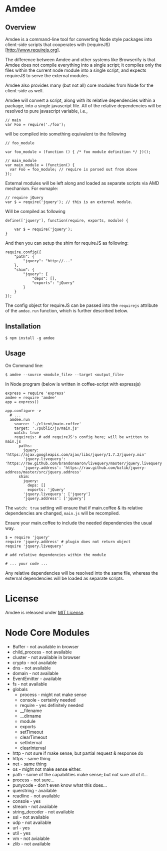 # Amdee

## Overview

Amdee is a command-line tool for converting Node style packages into client-side scripts that cooperates with (requireJS)[http://www.requirejs.org].

The difference between Amdee and other systems like Browserify is
that Amdee does not compile everything into a single script; it
compiles only the files within the current node module into a single
script, and expects requireJS to serve the external modules.

Amdee also provides many (but not all) core modules from Node for the client-side as well.

Amdee will convert a script, along with its relative dependencies within a package, into a single javascript file.  All of the relative dependencies will be resolved to pure javascript variable, i.e., 

    // main
    var Foo = require('./foo');

will be compiled into something equivalent to the following 

    // foo_module
    
    var foo_module = (function () { /* foo module definition */ })();
    
    // main_module
    var main_module = (function() {
      var Foo = foo_module; // require is parsed out from above
    }); 

External modules will be left along and loaded as separate scripts via AMD mechanism.  For exmaple:

    // require jQuery
    var $ = require('jquery'); // this is an external module.

Will be compiled as following

    define(['jquery'], function(require, exports, module) {
    
        var $ = require('jquery');
    }

And then you can setup the shim for requireJS as following:

    require.config({
        "path": {
            "jquery": "http://..."
        }, 
        "shim": {
            "jquery": {
                "deps": [],
                "exports": "jQuery"
            }
        }
    }); 

The config object for requireJS can be passed into the `requirejs` attribute of the `amdee.run` function, which is further described below.

Installation
---------

    $ npm install -g amdee

Usage
-----

On Command line:

    $ amdee --source <module_file> --target <output_file>

In Node program (below is written in coffee-script with expressjs)

    express = require 'express'
    amdee = require 'amdee'
    app = express()

    app.configure ->
      # ...
      amdee.run
        source: './client/main.coffee'
        target: './public/js/main.js'
        watch: true
        requirejs: # add requireJS's config here; will be written to main.js
          paths:
            jquery: 'https://ajax.googleapis.com/ajax/libs/jquery/1.7.2/jquery.min'
            'jquery.livequery': 'https://raw.github.com/brandonaaron/livequery/master/jquery.livequery'
            'jquery.address': 'https://raw.github.com/bzlib/jquery-address/master/src/jquery.address'
          shim:
            jquery:
              deps: []
              exports: 'jQuery'
            'jquery.livequery': ['jquery']
            'jquery.address': ['jquery']

The `watch: true` setting will ensure that if main.coffee & its relative dependencies are changed, `main.js` will be recompiled.

Ensure your main.coffee to include the needed dependencies the usual way.

    $ = require 'jquery'
    require 'jquery.address' # plugin does not return object
    require 'jquery.livequery'
    
    # add relative dependencies within the module
    
    # ... your code ...

Any relative dependencies will be resolved into the same file, whereas the external dependencies will be loaded as separate scripts.

License
======

Amdee is released under [MIT License](http://opensource.org/licenses/MIT).


Node Core Modules
=============


* Buffer - not available in browser
* child_process - not available
* cluster - not available in browser
* crypto - not available
* dns - not available
* domain - not available
* EventEmitter - available
* fs - not available
* globals
  * process - might not make sense
  * console - certainly needed
  * require - yes definitely needed
  * __filename
  * __dirname
  * module
  * exports
  * setTimeout 
  * clearTimeout
  * setInterval
  * clearInterval
* http - not sure if make sense, but partial request & response do
* https - same thing
* net - same thing
* os - might not make sense either.
* path - some of the capabilities make sense; but not sure all of
  it...
* process - not sure...
* punycode - don't even know what this does...
* querstring - available
* readline - not available
* console - yes
* stream - not available
* string_decoder - not available
* ssl - not available
* udp - not available
* url - yes
* util - yes
* vm - not avialable
* zlib - not available
